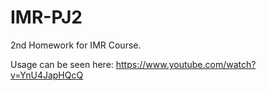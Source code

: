 # IMR-PJ2
2nd Homework for IMR Course.

Usage can be seen here: https://www.youtube.com/watch?v=YnU4JapHQcQ
